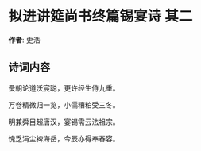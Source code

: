 # 拟进讲筵尚书终篇锡宴诗  其二

**作者**: 史浩

## 诗词内容

蚤朝论道沃宸聪，更许经生侍九重。

万卷精微归一览，小儒糟粕受三冬。

明兼舜目超唐汉，宴锡需云法祖宗。

愧乏涓尘裨海岳，今辰亦得奉舂容。

